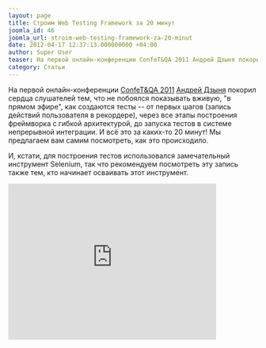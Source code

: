 ```yaml
---
layout: page
title: Строим Web Testing Framework за 20 минут
joomla_id: 46
joomla_url: stroim-web-testing-framework-za-20-minut
date: 2012-04-17 12:37:13.000000000 +04:00
author: Super User
teaser: На первой онлайн-конференции ConfeT&QA 2011 Андрей Дзыня покорил сердца слушателей тем, что не побоялся показывать вживую, "в прямом эфире", как создаются тесты -- от первых шагов (запись действий пользователя в рекордере), через все этапы построения фреймворка с гибкой архитектурой, до запуска тестов в системе непрерывной интеграции. И всё это за каких-то 20 минут! Мы предлагаем вам самим посмотреть, как это происходило.
category: Статьи
---
```

<p>На первой онлайн-конференции <a href="http://confetqa.ru/archive-program-2011-online/">ConfeT&amp;QA 2011</a> <a href="trainings/about/trainers/234-andrej-dzynja">Андрей Дзыня</a> покорил сердца слушателей тем, что не побоялся показывать вживую, "в прямом эфире", как создаются тесты -- от первых шагов (запись действий пользователя в рекордере), через все этапы построения фреймворка с гибкой архитектурой, до запуска тестов в системе непрерывной интеграции. И всё это за каких-то 20 минут! Мы предлагаем вам самим посмотреть, как это происходило.</p>
<p>И, кстати, для построения тестов использовался замечательный инструмент <a>Selenium</a>, так что рекомендуем посмотреть эту запись также тем, кто начинает осваивать этот инструмент.</p>
<p><iframe src="http://www.youtube.com/embed/cOA1Rn9Dzbk" frameborder="0" width="420" height="315"></iframe></p>
